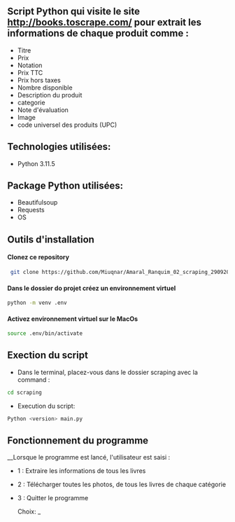 
## Script Python qui visite le site http://books.toscrape.com/ pour extrait les informations de chaque produit comme :
 
* Titre
* Prix
* Notation
* Prix TTC
* Prix hors taxes
* Nombre disponible
* Description du produit
* categorie
* Note d'évaluation
* Image
* code universel des produits (UPC)

## Technologies utilisées:

* Python 3.11.5

## Package Python utilisées:

* Beautifulsoup
* Requests
* OS
    
## Outils d'installation

#### Clonez ce repository
```bash
 git clone https://github.com/Miuqnar/Amaral_Ranquim_02_scraping_29092023.git
```

#### Dans le dossier do projet créez un environnement virtuel
```bash
python -m venv .env
```
#### Activez environnement virtuel sur le MacOs
```bash
source .env/bin/activate
```

## Exection du script

*  Dans le terminal, placez-vous dans le dossier scraping avec la command :
```bash
cd scraping
```
* Execution du script:
```bash
Python <version> main.py
```


## Fonctionnement du programme  
__Lorsque le programme est lancé, l'utilisateur est saisi :

* 1 : Extraire les informations de tous les livres
* 2 : Télécharger toutes les photos, de tous les livres de chaque catégorie
* 3 : Quitter le programme


    Choix: <nombre>_










